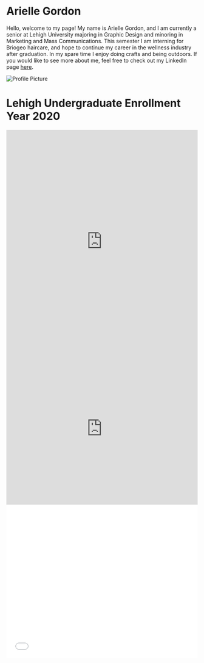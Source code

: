 # Arielle Gordon

Hello, welcome to my page! My name is Arielle Gordon, and I am currently a senior at Lehigh University majoring in Graphic Design and minoring in Marketing and Mass Communications. This semester I am interning for Briogeo haircare, and hope to continue my career in the wellness industry after graduation. In my spare time I enjoy doing crafts and being outdoors. If you would like to see more about me, feel free to check out my LinkedIn page [here](https://www.linkedin.com/in/arielle-gordon-77939115a/). 

![Profile Picture](https://github.com/ariellegordonn/ariellegordonn.github.io/blob/main/arielle.JPG?raw=true)

# Lehigh Undergraduate Enrollment Year 2020
<iframe title="Lehigh Undergraduate Enrollment Year 2020" aria-label="chart" id="datawrapper-chart-bdthF" src="https://datawrapper.dwcdn.net/bdthF/3/" scrolling="no" frameborder="0" style="width: 0; min-width: 100% !important; border: none;" height="585"></iframe><script type="text/javascript">!function(){"use strict";window.addEventListener("message",(function(a){if(void 0!==a.data["datawrapper-height"])for(var e in a.data["datawrapper-height"]){var t=document.getElementById("datawrapper-chart-"+e)||document.querySelector("iframe[src*='"+e+"']");t&&(t.style.height=a.data["datawrapper-height"][e]+"px")}}))}();
</script>

<iframe title="Percentage of Enrollment in Lehigh's Undergraduate Colleges Over The Last 10 Years" aria-label="Interactive line chart" id="datawrapper-chart-9zFFJ" src="https://datawrapper.dwcdn.net/9zFFJ/1/" scrolling="no" frameborder="0" style="width: 0; min-width: 100% !important; border: none;" height="400"></iframe><script type="text/javascript">!function(){"use strict";window.addEventListener("message",(function(a){if(void 0!==a.data["datawrapper-height"])for(var e in a.data["datawrapper-height"]){var t=document.getElementById("datawrapper-chart-"+e)||document.querySelector("iframe[src*='"+e+"']");t&&(t.style.height=a.data["datawrapper-height"][e]+"px")}}))}();
</script>

<style>.embed-container {position: relative; padding-bottom: 80%; height: 0; max-width: 100%;} .embed-container iframe, .embed-container object, .embed-container iframe{position: absolute; top: 0; left: 0; width: 100%; height: 100%;} small{position: absolute; z-index: 40; bottom: 0; margin-bottom: -15px;}</style><div class="embed-container"><iframe width="500" height="400" frameborder="0" scrolling="no" marginheight="0" marginwidth="0" title="Twitter_USA_Paygap-Copy" src="//lu.maps.arcgis.com/apps/Embed/index.html?webmap=2786207b419d49f2802ad36d0e28d590&extent=-134.0338,11.0103,-54.0533,55.7791&zoom=true&previewImage=true&scale=true&search=true&searchextent=true&details=true&disable_scroll=true&theme=light"></iframe></div>
